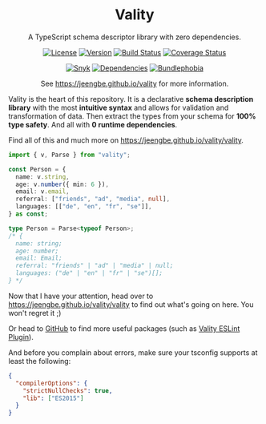 <h1 align="center">Vality</h1>
<div align="center">

A TypeScript schema descriptor library with zero dependencies.

[![License](https://img.shields.io/npm/l/vality)](https://github.com/jeengbe/vality/blob/master/packages/vality/LICENSE.md)
[![Version](https://img.shields.io/npm/v/vality)](https://www.npmjs.com/package/vality)
[![Build Status](https://img.shields.io/github/actions/workflow/status/jeengbe/vality/ci.yml?brach=master)](https://github.com/jeengbe/vality)
[![Coverage Status](https://img.shields.io/codecov/c/github/jeengbe/vality/master?flag=vality&token=L0QZW59UTU)](https://app.codecov.io/gh/jeengbe/vality/tree/master/packages/vality)

[![Snyk](https://img.shields.io/snyk/vulnerabilities/github/jeengbe/vality)](https://snyk.io/test/github/jeengbe/vality)
[![Dependencies](https://img.shields.io/badge/dependencies-0-brightgreen)](https://github.com/jeengbe/vality/network/dependencies)
[![Bundlephobia](https://img.shields.io/bundlephobia/minzip/vality)](https://bundlephobia.com/package/vality)

See https://jeengbe.github.io/vality for more information.

</div>

Vality is the heart of this repository. It is a declarative **schema description library** with the most **intuitive syntax** and allows for validation and transformation of data. Then extract the types from your schema for **100% type safety**. And all with **0 runtime dependencies**.

Find all of this and much more on https://jeengbe.github.io/vality/vality.

```ts
import { v, Parse } from "vality";

const Person = {
  name: v.string,
  age: v.number({ min: 6 }),
  email: v.email,
  referral: ["friends", "ad", "media", null],
  languages: [["de", "en", "fr", "se"]],
} as const;

type Person = Parse<typeof Person>;
/* {
  name: string;
  age: number;
  email: Email;
  referral: "friends" | "ad" | "media" | null;
  languages: ("de" | "en" | "fr" | "se")[];
} */
```

Now that I have your attention, head over to https://jeengbe.github.io/vality/vality to find out what's going on here. You won't regret it ;)

Or head to [GitHub](https://github.com/jeengbe/vality) to find more useful packages (such as [Vality ESLint Plugin](https://github.com/jeengbe/vality/tree/master/packages/eslint-plugin-vality)).

And before you complain about errors, make sure your tsconfig supports at least the following:
```json
{
  "compilerOptions": {
    "strictNullChecks": true,
    "lib": ["ES2015"]
  }
}
```
